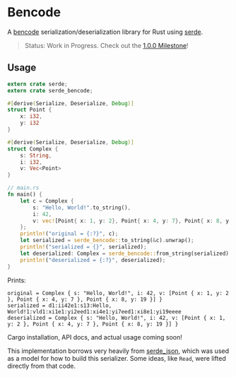 # Bencode

A [bencode](https://en.wikipedia.org/wiki/Bencode) serialization/deserialization library for Rust using
[serde](https://serde.rs/).

> Status: Work in Progress. Check out the [1.0.0 Milestone](https://github.com/traviskaufman/bencode-rs/milestone/1)!

## Usage

```rust
extern crate serde;
extern crate serde_bencode;

#[derive(Serialize, Deserialize, Debug)]
struct Point {
    x: i32,
    y: i32
}

#[derive(Serialize, Deserialize, Debug)]
struct Complex {
    s: String,
    i: i32,
    v: Vec<Point>
}

// main.rs
fn main() {
    let c = Complex {
        s: "Hello, World!".to_string(),
        i: 42,
        v: vec![Point{ x: 1, y: 2}, Point{ x: 4, y: 7}, Point{ x: 8, y: 19 }]
    };
    println!("original = {:?}", c);
    let serialized = serde_bencode::to_string(&c).unwrap();
    println!("serialized = {}", serialized);
    let deserialized: Complex = serde_bencode::from_string(serialized).unwrap();
    println!("deserialized = {:?}", deserialized);
}
```

Prints:

```
original = Complex { s: "Hello, World!", i: 42, v: [Point { x: 1, y: 2 }, Point { x: 4, y: 7 }, Point { x: 8, y: 19 }] }
serialized = d1:ii42e1:s13:Hello, World!1:vld1:xi1e1:yi2eed1:xi4e1:yi7eed1:xi8e1:yi19eeee
deserialized = Complex { s: "Hello, World!", i: 42, v: [Point { x: 1, y: 2 }, Point { x: 4, y: 7 }, Point { x: 8, y: 19 }] }
```

Cargo installation, API docs, and actual usage coming soon!

This implementation borrows very heavily from [serde_json](https://github.com/serde-rs/json), which was used as a
model for how to build this serializer. Some ideas, like `Read`, were lifted directly from that code.
